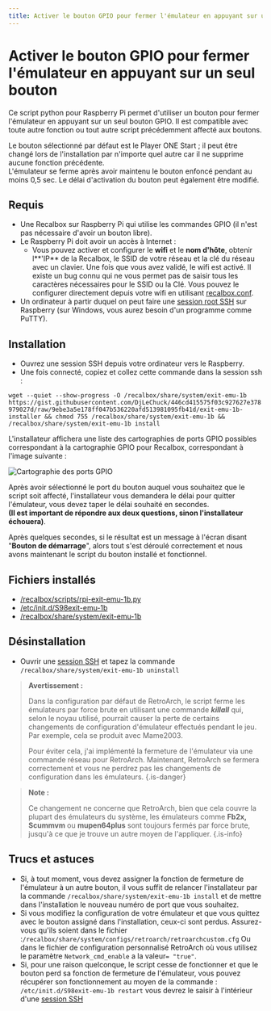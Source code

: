 ```yaml
---
title: Activer le bouton GPIO pour fermer l'émulateur en appuyant sur un seul bouton
---
```


# Activer le bouton GPIO pour fermer l'émulateur en appuyant sur un seul bouton

Ce script python pour Raspberry Pi permet d'utiliser un bouton pour fermer l'émulateur en appuyant sur un seul bouton GPIO. Il est compatible avec toute autre fonction ou tout autre script précédemment affecté aux boutons.

Le bouton sélectionné par défaut est le Player ONE Start ; il peut être changé lors de l'installation par n'importe quel autre car il ne supprime aucune fonction précédente.  
L'émulateur se ferme après avoir maintenu le bouton enfoncé pendant au moins 0,5 sec. Le délai d'activation du bouton peut également être modifié.

## Requis

* Une Recalbox sur Raspberry Pi qui utilise les commandes GPIO \(il n'est pas nécessaire d'avoir un bouton libre\).
* Le Raspberry Pi doit avoir un accès à Internet :
  * Vous pouvez activer et configurer le **wifi** et le **nom d'hôte**, obtenir l**'IP** de la Recalbox, le SSID de votre réseau et la clé du réseau avec un clavier. Une fois que vous avez validé, le wifi est activé. Il existe un bug connu qui ne vous permet pas de saisir tous les caractères nécessaires pour le SSID ou la Clé. Vous pouvez le configurer directement depuis votre wifi en utilisant [recalbox.conf](/v/francais/usage-basique/premieres-notions/le-fichier-recalbox.conf).
* Un ordinateur à partir duquel on peut faire une [session root SSH](/v/francais/tutoriels/systeme/acces/acces-root-via-terminal) sur Raspberry \(sur Windows, vous aurez besoin d'un programme comme PuTTY\).

## Installation

* Ouvrez une session SSH depuis votre ordinateur vers le Raspberry.
* Une fois connecté, copiez et collez cette commande dans la session ssh :

`wget --quiet --show-progress -O /recalbox/share/system/exit-emu-1b https://gist.githubusercontent.com/DjLeChuck/446cd415575f03c927627e378979027d/raw/9ebe3a5e178ff047b536220afd513981095fb41d/exit-emu-1b-installer && chmod 755 /recalbox/share/system/exit-emu-1b && /recalbox/share/system/exit-emu-1b install`

L'installateur affichera une liste des cartographies de ports GPIO possibles correspondant à la cartographie GPIO pour Recalbox, correspondant à l'image suivante :

![Cartographie des ports GPIO](https://gblobscdn.gitbook.com/assets%2F-LdKTX4ollh_G72-pO8z%2F-M1pg9d9WjOYChpb5hus%2F-M1pzARovpy60-nqM0ZG%2FgaU6t.png?alt=media&token=89aed639-da21-4c6c-afe6-590fe47e423e)

Après avoir sélectionné le port du bouton auquel vous souhaitez que le script soit affecté, l'installateur vous demandera le délai pour quitter l'émulateur, vous devez taper le délai souhaité en secondes.  
**\(Il est important de répondre aux deux questions, sinon l'installateur échouera\)**.

Après quelques secondes, si le résultat est un message à l'écran disant "**Bouton de démarrage**", alors tout s'est déroulé correctement et nous avons maintenant le script du bouton installé et fonctionnel.

## Fichiers installés

* [/recalbox/scripts/rpi-exit-emu-1b.py](https://gist.github.com/DjLeChuck/445ce3d37f41f12d5bf8cb9482db4027)
* [/etc/init.d/S98exit-emu-1b](https://gist.github.com/DjLeChuck/5f798b0d4af4071a92111bf61703aeb1)
* [/recalbox/share/system/exit-emu-1b](https://gist.github.com/DjLeChuck/446cd415575f03c927627e378979027d)

## Désinstallation

* Ouvrir une [session SSH](/v/francais/tutoriels/systeme/acces/acces-root-via-terminal) et tapez la commande `/recalbox/share/system/exit-emu-1b uninstall`


>**Avertissement :**
>
>Dans la configuration par défaut de RetroArch, le script ferme les émulateurs par force brute en utilisant une commande _**killall**_ qui, selon le noyau utilisé, pourrait causer la perte de certains changements de configuration d'émulateur effectués pendant le jeu.  
>Par exemple, cela se produit avec Mame2003.
>
>Pour éviter cela, j'ai implémenté la fermeture de l'émulateur via une commande réseau pour RetroArch. Maintenant, RetroArch se fermera correctement et vous ne perdrez pas les changements de configuration dans les émulateurs.
{.is-danger}


>**Note :**
>
>Ce changement ne concerne que RetroArch, bien que cela couvre la plupart des émulateurs du système, les émulateurs comme **Fb2x, Scummvm** ou **mupen64plus** sont toujours fermés par force brute, jusqu'à ce que je trouve un autre moyen de l'appliquer.
{.is-info}

## Trucs et astuces

* Si, à tout moment, vous devez assigner la fonction de fermeture de l'émulateur à un autre bouton, il vous suffit de relancer l'installateur par la commande `/recalbox/share/system/exit-emu-1b install` et de mettre dans l'installation le nouveau numéro de port que vous souhaitez.
* Si vous modifiez la configuration de votre émulateur et que vous quittez avec le bouton assigné dans l'installation, ceux-ci sont perdus. Assurez-vous qu'ils soient dans le fichier :`/recalbox/share/system/configs/retroarch/retroarchcustom.cfg` Ou dans le fichier de configuration personnalisé RetroArch où vous utilisez le paramètre `Network_cmd_enable` a la valeur`= "true"`.
* Si, pour une raison quelconque, le script cesse de fonctionner et que le bouton perd sa fonction de fermeture de l'émulateur, vous pouvez récupérer son fonctionnement au moyen de la commande :  `/etc/init.d/S98exit-emu-1b restart` vous devrez le saisir à l'intérieur d'une [session SSH](/v/francais/tutoriels/systeme/acces/acces-root-via-terminal)

